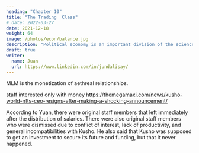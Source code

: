 ```yaml
---
heading: "Chapter 10"
title: "The Trading  Class"
# date: 2022-03-27
date: 2021-12-18
weight: 64
image: /photos/econ/balance.jpg
description: "Political economy is an important division of the science of government. The object of government is the happiness of men, united in society"
draft: true
writer:
  name: Juan
  url: https://www.linkedin.com/in/jundalisay/
---
```



MLM is the monetization of aethreal relationships.


staff interested only with money
https://themegamaxi.com/news/kusho-world-nfts-ceo-resigns-after-making-a-shocking-announcement/

According to Yuan, there were original staff members that left immediately after the distribution of salaries. There were also original staff members who were dismissed due to conflict of interest, lack of productivity, and general incompatibilities with Kusho. He also said that Kusho was supposed to get an investment to secure its future and funding, but that it never happened.